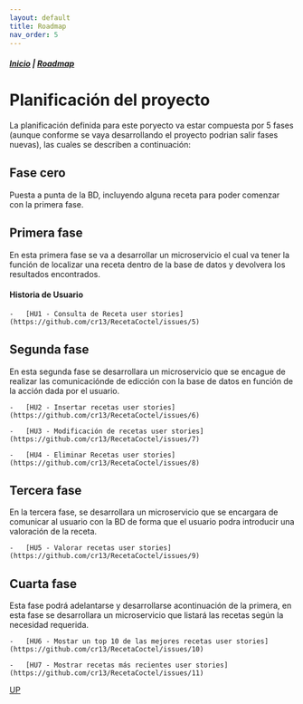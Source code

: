 ```yaml
---
layout: default
title: Roadmap
nav_order: 5
---
```


##### [Inicio](./) | [Roadmap](./Roadmap.html) 


# Planificación del proyecto
<!-- {: .no_toc }

<details open markdown="block">
  <summary>
    Tabla de contenidos
  </summary>
  {: .text-delta }
1. TOC
{:toc}
</details> -->


La planificación definida para este poryecto va estar compuesta por 5 fases (aunque conforme se vaya desarrollando el proyecto podrian salir fases nuevas), las cuales se describen a continuación:

## Fase cero

Puesta a punta de la BD, incluyendo alguna receta para poder comenzar con la primera fase.

## Primera fase

En esta primera fase se va a desarrollar un microservicio el cual va tener la función de localizar una receta dentro de la base de datos y devolvera los resultados encontrados.

#### Historia de Usuario

	-	[HU1 - Consulta de Receta user stories](https://github.com/cr13/RecetaCoctel/issues/5)

## Segunda fase

En esta segunda fase se desarrollara un microservicio que se encague de realizar las comunicaciónde de edicción con la base de datos en función de la acción dada por el usuario.

	-	[HU2 - Insertar recetas user stories](https://github.com/cr13/RecetaCoctel/issues/6)

	-	[HU3 - Modificación de recetas user stories](https://github.com/cr13/RecetaCoctel/issues/7)

	-	[HU4 - Eliminar Recetas user stories](https://github.com/cr13/RecetaCoctel/issues/8)

## Tercera fase

En la tercera fase, se desarrollara un microservicio que se encargara de comunicar al usuario con la BD de forma que el usuario podra introducir una valoración de la receta.

	-	[HU5 - Valorar recetas user stories](https://github.com/cr13/RecetaCoctel/issues/9)


## Cuarta fase

Esta fase podrá adelantarse y desarrollarse acontinuación de la primera, en esta fase se desarrollara un microservicio que listará las recetas según la necesidad requerida.

	-	[HU6 - Mostar un top 10 de las mejores recetas user stories](https://github.com/cr13/RecetaCoctel/issues/10)

	-	[HU7 - Mostrar recetas más recientes user stories](https://github.com/cr13/RecetaCoctel/issues/11)



[UP](./Roadmap.html)